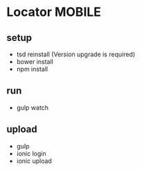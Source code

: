 # Locator MOBILE

## setup
- tsd reinstall (Version upgrade is required)
- bower install
- npm install


## run
- gulp watch


## upload
- gulp
- ionic login
- ionic upload
